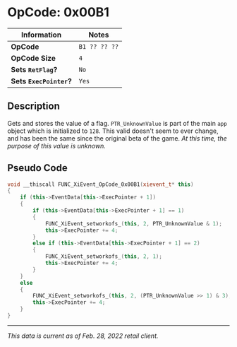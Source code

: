 # OpCode: 0x00B1

| Information               | Notes |
|---                        |---    |
| **OpCode**                | `B1 ?? ?? ??` |
| **OpCode Size**           | `4`   |
| **Sets `RetFlag`?**       | `No`  |
| **Sets `ExecPointer`?**   | `Yes` |

## Description

Gets and stores the value of a flag. `PTR_UnknownValue` is part of the main `app` object which is initialized to `128`. This valid doesn't seem to ever change, and has been the same since the original beta of the game. _At this time, the purpose of this value is unknown._

## Pseudo Code

```cpp
void __thiscall FUNC_XiEvent_OpCode_0x00B1(xievent_t* this)
{
    if (this->EventData[this->ExecPointer + 1])
    {
        if (this->EventData[this->ExecPointer + 1] == 1)
        {
            FUNC_XiEvent_setworkofs_(this, 2, PTR_UnknownValue & 1);
            this->ExecPointer += 4;
        }
        else if (this->EventData[this->ExecPointer + 1] == 2)
        {
            FUNC_XiEvent_setworkofs_(this, 2, 1);
            this->ExecPointer += 4;
        }
    }
    else
    {
        FUNC_XiEvent_setworkofs_(this, 2, (PTR_UnknownValue >> 1) & 3);
        this->ExecPointer += 4;
    }
}
```

---

_This data is current as of Feb. 28, 2022 retail client._